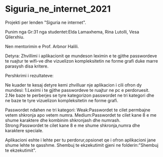 # Siguria_ne_internet_2021
Projekti per lenden "Siguria ne internet". 

Punim nga Gr:31 nga studentet:Elda Lamaxhema, Rina Lutolli, Vesa Qilerxhiu.

Nen mentorimin e Prof. Arbnor Halili.

Detyra:
Zhvillimi i aplikacionit qe mundeson leximin e te gjithe passwordeve te ruajtur te wifi-ve dhe vizuelizon
kompleksitetin ne forme grafi duke marre parasysh disa kritere.

Pershkrimi i rezultateve:

Ne kuader te kesaj detyre kemi zhvilluar nje aplikacion i cili ofron dy mundesi:
1.Leximi i  te gjithe passwordeve te ruajtur ne pc e perdoruesit.
2.Ne baze te perberjes se tyre kategorizon passwordet ne tri kategori dhe ne baze te tyre vizuelizon kompleksitetin ne forme grafi.

Passwordet ndahen ne tri kategori:
  Weak:Passwordet te cilet permbajne vetem shkronja apo vetem numra.
  Medium:Passwordet te cilet kane 8 e me shume karaktere dhe kombinim shkronjash dhe numrash.
  Strong:Passwordet te cilet kane 8 e me shume shkronja,numra dhe karaktere speciale.
  
Aplikacioni eshte i lehte per tu perdorur,opsionet qe i ofron aplikacioni jane shume lehte te qasshme.
Shembuj te ekzekutimit gjeni ne folderin:"Shembuj te ekzekutimit".
  
